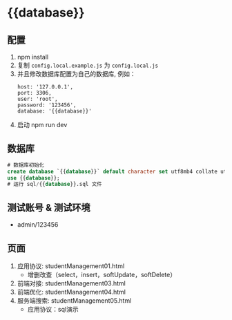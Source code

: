 # {{database}}

## 配置

1. npm install
2. 复制 `config.local.example.js` 为 `config.local.js`
3. 并且修改数据库配置为自己的数据库, 例如：
   ```
   host: '127.0.0.1',
   port: 3306,
   user: 'root',
   password: '123456',
   database: '{{database}}'
   ```
4. 启动 npm run dev
   
## 数据库

```sql
# 数据库初始化
create database `{{database}}` default character set utf8mb4 collate utf8mb4_bin;
use {{database}};
# 运行 sql/{{database}}.sql 文件
```

## 测试账号 & 测试环境

- admin/123456

## 页面

1. 应用协议: studentManagement01.html
   * 增删改查（select，insert，softUpdate，softDelete）
2. 前端对接: studentManagement03.html
3. 前端优化: studentManagement04.html
4. 服务端搜索: studentManagement05.html
   * 应用协议：sql演示

